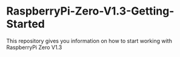 # RaspberryPi-Zero-V1.3-Getting-Started
This repository gives you information on how to start working with RaspberryPi Zero V1.3
